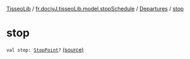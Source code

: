 [TisseoLib](../../index.md) / [fr.docjyJ.tisseoLib.model.stopSchedule](../index.md) / [Departures](index.md) / [stop](./stop.md)

# stop

`val stop: `[`StopPoint`](../../fr.docjy-j.tisseo-lib.model.stop-point/-stop-point/index.md)`?` [(source)](https://github.com/docjyJ/TisseoLib/tree/master/src/main/kotlin/fr/docjyJ/tisseoLib/model/stopSchedule/Departures.kt#L9)